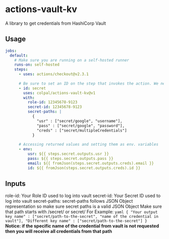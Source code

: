 # actions-vault-kv
A library to get credentials from HashiCorp Vault

## Usage
```yaml
jobs:
  default:
    # Make sure you are running on a self-hosted runner
    runs-on: self-hosted 
    steps:
      - uses: actions/checkout@v2.3.1
      
      # Be sure to set an ID on the step that invokes the action. We need this later to access outputs!
      - id: secret
        uses: colpal/actions-vault-kv@v1
        with:
          role-id: 12345678-9123  
          secret-id: 12345678-9123
          secret-paths: |
            {
              "usr" : ["secret/google", "username"],
              "pass" : ["secret/google", "password"],
              "creds" : ["secret/multipleCredentials"]
            }
            
      # Accessing returned values and setting them as env. variables      
      - env:
          usr: ${{ steps.secret.outputs.usr }}
          pass: ${{ steps.secret.outputs.pass }}
          email: ${{ fromJson(steps.secret.outputs.creds).email }}
          id: ${{ fromJson(steps.secret.outputs.creds).id }}     
```
## Inputs
role-id: Your Role ID used to log into vault
secret-id: Your Secret ID used to log into vault
secret-paths: secret-paths follows JSON Object representation so make sure secret paths is a valid JSON Object
              Make sure that path starts with /secret/ or secret/ For Example: 
              ```yaml
              {
                "Your output key name" : ["secret/path-to-the-secret", "name of the credential in vault"],
                "Different key name" : ["secret/path-to-the-secret"]
              }
              ```
              **Notice: if the specific name of the credential from vault is not requested then you will receive all credentials from that path**
